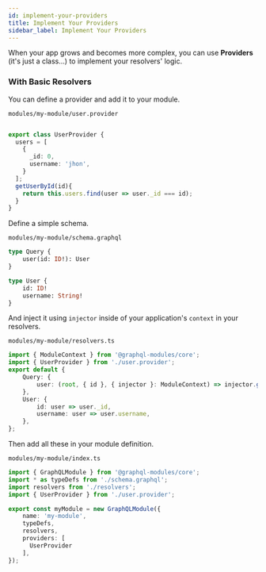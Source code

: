 ```yaml
---
id: implement-your-providers
title: Implement Your Providers
sidebar_label: Implement Your Providers
---
```


When your app grows and becomes more complex, you can use **Providers** (it's just a class...) to implement your resolvers' logic.

### With Basic Resolvers

You can define a provider and add it to your module.

`modules/my-module/user.provider`

```typescript

export class UserProvider {
  users = [
    {
      _id: 0,
      username: 'jhon',
    }
  ];
  getUserById(id){
    return this.users.find(user => user._id === id);
  }
}
```

Define a simple schema.

`modules/my-module/schema.graphql`

```graphql
type Query {
    user(id: ID!): User
}

type User {
    id: ID!
    username: String!
}
```

And inject it using `injector` inside of your application's `context` in your resolvers.

`modules/my-module/resolvers.ts`

```typescript
import { ModuleContext } from '@graphql-modules/core';
import { UserProvider } from './user.provider';
export default {
    Query: {
        user: (root, { id }, { injector }: ModuleContext) => injector.get(UserProvider).getUserById(id), UserProvider),
    },
    User: {
        id: user => user._id,
        username: user => user.username,
    },
};
```

Then add all these in your module definition.

`modules/my-module/index.ts`

```typescript
import { GraphQLModule } from '@graphql-modules/core';
import * as typeDefs from './schema.graphql';
import resolvers from './resolvers';
import { UserProvider } from './user.provider';

export const myModule = new GraphQLModule({
    name: 'my-module',
    typeDefs,
    resolvers,
    providers: [
      UserProvider
    ],
});
```
